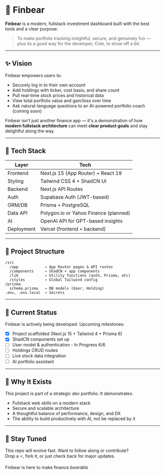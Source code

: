 # 🐻 Finbear

**Finbear** is a modern, fullstack investment dashboard built with the best tools and a clear purpose:

> To make portfolio tracking insightful, secure, and genuinely fun — plus its a good way for the developer, Cole, to show off a bit.

---

## ✨ Vision

Finbear empowers users to:
- Securely log in to their own account
- Add holdings with ticker, cost basis, and share count
- Pull real-time stock prices and historical data
- View total portfolio value and gain/loss over time
- Ask natural-language questions to an AI-powered portfolio coach (coming soon)

Finbear isn't just another finance app — it's a demonstration of how **modern fullstack architecture** can meet **clear product goals** and stay delightful along the way.

---

## 🧠 Tech Stack

| Layer        | Tech                                   |
|--------------|----------------------------------------|
| Frontend     | Next.js 15 (App Router) + React 19     |
| Styling      | Tailwind CSS 4 + ShadCN UI             |
| Backend      | Next.js API Routes                     |
| Auth         | Supabase Auth (JWT-based)              |
| ORM/DB       | Prisma + PostgreSQL                    |
| Data API     | Polygon.io or Yahoo Finance (planned)  |
| AI           | OpenAI API for GPT-based insights      |
| Deployment   | Vercel (frontend + backend)            |

---

## 📁 Project Structure

```
/src
  /app            → App Router pages & API routes
  /components     → ShadCN + app components
  /lib            → Utility functions (auth, Prisma, etc)
  /styles         → Global Tailwind config
/prisma
  schema.prisma   → DB models (User, Holding)
.env, .env.local  → Secrets
```

---

## 🚧 Current Status

Finbear is actively being developed. Upcoming milestones:
- [x] Project scaffolded (Next.js 15 + Tailwind 4 + Prisma 6)
- [x] ShadCN components set up
- [ ] User model & authentication - In Progress 6/6
- [ ] Holdings CRUD routes
- [ ] Live stock data integration
- [ ] AI portfolio assistant

---

## 💼 Why It Exists

This project is part of a strategic dev portfolio. It demonstrates:
- Fullstack web skills on a modern stack
- Secure and scalable architecture
- A thoughtful balance of performance, design, and DX
- The ability to build productively with AI, not be replaced by it

---

## 🙌 Stay Tuned

This repo will evolve fast. Want to follow along or contribute?  
Drop a ⭐️, fork it, or just check back for major updates.

Finbear is here to make finance *bearable*

